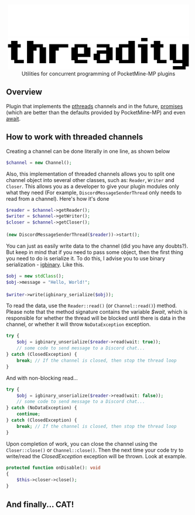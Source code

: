 <p align="center">
    <img src="resources/logotype_light.png#gh-dark-mode-only" alt="">
    <img src="resources/logotype_dark.png#gh-light-mode-only" alt="">
    <br>
    Utilities for concurrent programming of PocketMine-MP plugins
</p>

## Overview

Plugin that implements the [pthreads](https://github.com/pmmp/pthreads) channels and in the future, [promises](https://en.wikipedia.org/wiki/Futures_and_promises) (which are better than the defaults provided by PocketMine-MP) and even [await](https://en.wikipedia.org/wiki/Async/await).

## How to work with threaded channels

Creating a channel can be done literally in one line, as shown below

```php
$channel = new Channel();
```

Also, this implementation of threaded channels allows you to split one channel object into several other classes, such as: `Reader`, `Writer` and `Closer`. 
This allows you as a developer to give your plugin modules only what they need (For example, `DiscordMessageSenderThread` only needs to read from a channel). Here's how it's done

```php
$reader = $channel->getReader();
$writer = $channel->getWriter();
$closer = $channel->getCloser();

(new DiscordMessageSenderThread($reader))->start();
```

You can just as easily write data to the channel (did you have any doubts?). But keep in mind that 
if you need to pass some object, then the first thing you need to do is serialize it. To do this, I advise 
you to use binary serialization - [igbinary](https://php.net/igbinary). Like this.

```php
$obj = new stdClass();
$obj->message = "Hello, World!";

$writer->write(igbinary_serialize($obj));
```

To read the data, use the `Reader::read()` (or `Channel::read()`) method. Please note that the method signature contains the variable _$wait_, which 
is responsible for whether the thread will be blocked until there is data in the channel, or whether it will 
throw `NoDataException` exception.

```php
try {
    $obj = igbinary_unserialize($reader->read(wait: true));
    // some code to send message to a Discord chat...
} catch (ClosedException) {
    break; // If the channel is closed, then stop the thread loop
}
```

And with non-blocking read...

```php
try {
    $obj = igbinary_unserialize($reader->read(wait: false));
    // some code to send message to a Discord chat...
} catch (NoDataException) {
    continue;
} catch (ClosedException) {
    break; // If the channel is closed, then stop the thread loop
}
```

Upon completion of work, you can close the channel using the `Closer::close()` or `Channel::close()`. 
Then the next time your code try to write/read the _ClosedException_ exception will be thrown. Look at example.

```php
protected function onDisable(): void
{
    $this->closer->close();
}
```

## And finally... CAT!

<p align="center">
    <img src="https://cataas.com/cat" alt="">
</p>

